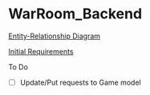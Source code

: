 # WarRoom_Backend

[Entity-Relationship Diagram](https://drive.google.com/file/d/1vGGscbM70kHYmT9-r0fewrOFK9Wpj5A7/view?usp=sharing)

[Initial Requirements](https://docs.google.com/document/d/153mwm_Kkb4hBlrz9FdRZAkMGrXwx_UrgAHBHqzcPdI4/edit?usp=sharing)

To Do

- [ ] Update/Put requests to Game model
